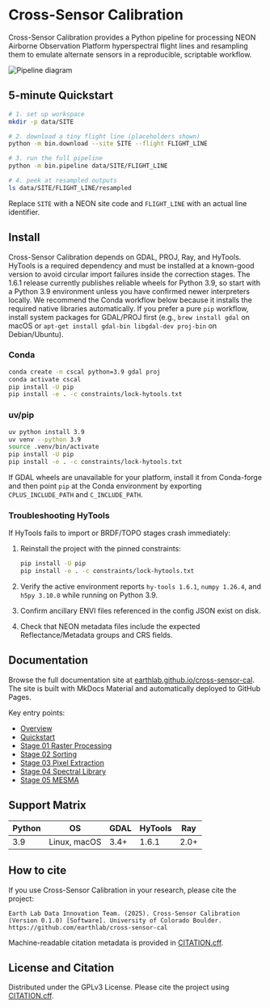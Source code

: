 # Cross-Sensor Calibration

Cross-Sensor Calibration provides a Python pipeline for processing NEON Airborne Observation Platform hyperspectral flight lines and resampling them to emulate alternate sensors in a reproducible, scriptable workflow.

![Pipeline diagram](docs/img/pipeline.png)

## 5-minute Quickstart

```bash
# 1. set up workspace
mkdir -p data/SITE

# 2. download a tiny flight line (placeholders shown)
python -m bin.download --site SITE --flight FLIGHT_LINE

# 3. run the full pipeline
python -m bin.pipeline data/SITE/FLIGHT_LINE

# 4. peek at resampled outputs
ls data/SITE/FLIGHT_LINE/resampled
```

Replace `SITE` with a NEON site code and `FLIGHT_LINE` with an actual line identifier.

## Install

Cross-Sensor Calibration depends on GDAL, PROJ, Ray, and HyTools. HyTools is a required dependency and must be installed at a known-good version to avoid circular import failures inside the correction stages. The 1.6.1 release currently publishes reliable wheels for Python 3.9, so start with a Python 3.9 environment unless you have confirmed newer interpreters locally. We recommend the Conda workflow below because it installs the required native libraries automatically. If you prefer a pure `pip` workflow, install system packages for GDAL/PROJ first (e.g., `brew install gdal` on macOS or `apt-get install gdal-bin libgdal-dev proj-bin` on Debian/Ubuntu).

### Conda

```bash
conda create -n cscal python=3.9 gdal proj
conda activate cscal
pip install -U pip
pip install -e . -c constraints/lock-hytools.txt
```

### uv/pip

```bash
uv python install 3.9
uv venv --python 3.9
source .venv/bin/activate
pip install -U pip
pip install -e . -c constraints/lock-hytools.txt
```

If GDAL wheels are unavailable for your platform, install it from Conda-forge and then point `pip` at the Conda environment by exporting `CPLUS_INCLUDE_PATH` and `C_INCLUDE_PATH`.

### Troubleshooting HyTools

If HyTools fails to import or BRDF/TOPO stages crash immediately:

1. Reinstall the project with the pinned constraints:

   ```bash
   pip install -U pip
   pip install -e . -c constraints/lock-hytools.txt
   ```

2. Verify the active environment reports `hy-tools 1.6.1`, `numpy 1.26.4`, and `h5py 3.10.0` while running on Python 3.9.
3. Confirm ancillary ENVI files referenced in the config JSON exist on disk.
4. Check that NEON metadata files include the expected Reflectance/Metadata groups and CRS fields.

## Documentation

Browse the full documentation site at
[earthlab.github.io/cross-sensor-cal](https://earthlab.github.io/cross-sensor-cal).
The site is built with MkDocs Material and automatically deployed to GitHub
Pages.

Key entry points:

- [Overview](docs/overview.md)
- [Quickstart](docs/quickstart.md)
- [Stage 01 Raster Processing](docs/stage-01-raster-processing.md)
- [Stage 02 Sorting](docs/stage-02-sorting.md)
- [Stage 03 Pixel Extraction](docs/stage-03-pixel-extraction.md)
- [Stage 04 Spectral Library](docs/stage-04-spectral-library.md)
- [Stage 05 MESMA](docs/stage-05-mesma.md)

## Support Matrix

| Python | OS            | GDAL | HyTools | Ray |
|--------|---------------|------|--------|-----|
| 3.9    | Linux, macOS  | 3.4+ | 1.6.1  | 2.0+ |

## How to cite

If you use Cross-Sensor Calibration in your research, please cite the project:

```
Earth Lab Data Innovation Team. (2025). Cross-Sensor Calibration (Version 0.1.0) [Software]. University of Colorado Boulder. https://github.com/earthlab/cross-sensor-cal
```

Machine-readable citation metadata is provided in [CITATION.cff](CITATION.cff).

## License and Citation

Distributed under the GPLv3 License. Please cite the project using [CITATION.cff](CITATION.cff).

